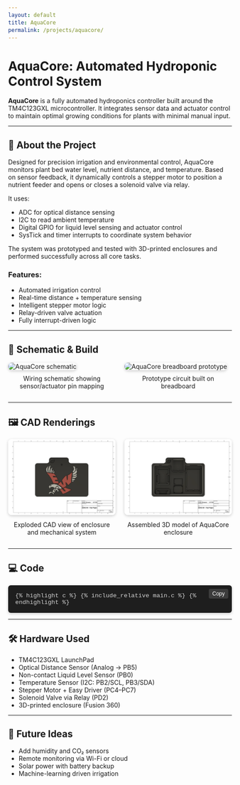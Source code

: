 ```yaml
---
layout: default
title: AquaCore
permalink: /projects/aquacore/
---
```


# AquaCore: Automated Hydroponic Control System

**AquaCore** is a fully automated hydroponics controller built around the TM4C123GXL microcontroller. It integrates sensor data and actuator control to maintain optimal growing conditions for plants with minimal manual input.

---

## 🔧 About the Project

Designed for precision irrigation and environmental control, AquaCore monitors plant bed water level, nutrient distance, and temperature. Based on sensor feedback, it dynamically controls a stepper motor to position a nutrient feeder and opens or closes a solenoid valve via relay.

It uses:
- ADC for optical distance sensing
- I2C to read ambient temperature
- Digital GPIO for liquid level sensing and actuator control
- SysTick and timer interrupts to coordinate system behavior

The system was prototyped and tested with 3D-printed enclosures and performed successfully across all core tasks.

### Features:
- Automated irrigation control
- Real-time distance + temperature sensing
- Intelligent stepper motor logic
- Relay-driven valve actuation
- Fully interrupt-driven logic

---

## 🧩 Schematic & Build

<div style="display: flex; flex-wrap: wrap; gap: 20px; justify-content: center; align-items: flex-start;">

  <!-- Schematic -->
  <div style="flex: 1 1 48%; max-width: 600px;">
    <img src="./Schematic v2.png" alt="AquaCore schematic" style="width: 100%; border-radius: 8px; box-shadow: 0 2px 6px rgba(0,0,0,0.2);" />
    <p style="text-align: center; margin-top: 10px;">Wiring schematic showing sensor/actuator pin mapping</p>
  </div>

  <!-- Breadboard -->
  <div style="flex: 1 1 48%; max-width: 600px;">
    <img src="./IMG_1887.png" alt="AquaCore breadboard prototype" style="width: 100%; border-radius: 8px; box-shadow: 0 2px 6px rgba(0,0,0,0.2);" />
    <p style="text-align: center; margin-top: 10px;">Prototype circuit built on breadboard</p>
  </div>

</div>

---

## 🖼️ CAD Renderings

<div style="display: flex; flex-wrap: wrap; gap: 20px; justify-content: center; align-items: flex-start;">

  <!-- CAD View 1 -->
  <div style="flex: 1 1 48%; max-width: 600px;">
    <img src="./Drawing - w: Lid.png" alt="CAD model - exploded view" style="width: 100%; border-radius: 8px; box-shadow: 0 2px 6px rgba(0,0,0,0.2);" />
    <p style="text-align: center; margin-top: 10px;">Exploded CAD view of enclosure and mechanical system</p>
  </div>

  <!-- CAD View 2 -->
  <div style="flex: 1 1 48%; max-width: 600px;">
    <img src="./Drawing w:out Lid.png" alt="CAD model - assembled" style="width: 100%; border-radius: 8px; box-shadow: 0 2px 6px rgba(0,0,0,0.2);" />
    <p style="text-align: center; margin-top: 10px;">Assembled 3D model of AquaCore enclosure</p>
  </div>

</div>

---

## 💻 Code

<div style="position: relative;">

  <!-- Copy Button -->
  <button onclick="copyCode(this)" style="
    position: absolute;
    top: 8px;
    right: 8px;
    background-color: #3c3c3c;
    color: #fff;
    border: none;
    padding: 4px 8px;
    font-size: 0.75rem;
    border-radius: 4px;
    cursor: pointer;
    z-index: 1;
  ">Copy</button>

  <div id="codeBlock" style="
    max-height: 500px;
    overflow: auto;
    background-color: #1e1e1e;
    color: #d4d4d4;
    font-size: 0.85rem;
    font-family: SFMono-Regular, Consolas, Liberation Mono, Menlo, monospace;
    border-radius: 6px;
    padding: 16px;
    box-shadow: 0 2px 6px rgba(0,0,0,0.2);
    margin-top: 1em;
  ">
    {% highlight c %}
    {% include_relative main.c %}
    {% endhighlight %}
  </div>
</div>

<script>
function copyCode(button) {
  const codeBlock = button.nextElementSibling;
  const text = codeBlock.innerText;
  navigator.clipboard.writeText(text).then(() => {
    button.innerText = "Copied!";
    setTimeout(() => { button.innerText = "Copy"; }, 1500);
  }).catch(() => {
    button.innerText = "Failed!";
  });
}
</script>

---

## 🛠️ Hardware Used

- TM4C123GXL LaunchPad
- Optical Distance Sensor (Analog → PB5)
- Non-contact Liquid Level Sensor (PB0)
- Temperature Sensor (I2C: PB2/SCL, PB3/SDA)
- Stepper Motor + Easy Driver (PC4–PC7)
- Solenoid Valve via Relay (PD2)
- 3D-printed enclosure (Fusion 360)

---

## 🧠 Future Ideas

- Add humidity and CO₂ sensors
- Remote monitoring via Wi-Fi or cloud
- Solar power with battery backup
- Machine-learning driven irrigation
